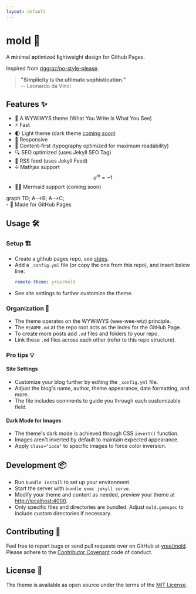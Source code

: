 ```yaml
---
layout: default
---
```


# mold 🍄

A **m**inimal **o**ptimized **l**ightweight **d**esign for Github Pages.

Inspired from [riggraz/no-style-please](https://github.com/riggraz/no-style-please).

> **"Simplicity is the ultimate sophistication."**  
> -- Leonardo da Vinci

## Features ✨
- 👀 A WYWIWYS theme (What You Write Is What You See)
- ⚡️ Fast
- 🌓 Light theme (dark theme [coming soon](https://github.com/yree/mold/issues/7#issuecomment-2056735774))
- 📱 Responsive
- 📖 Content-first (typography optimized for maximum readability)
- 🔍 SEO optimized (uses Jekyll SEO Tag)
- 📰 RSS feed (uses Jekyll Feed)
- ➗ Mathjax support $$e^{i\pi} = -1$$
- 🧜‍♀️ Mermaid support (coming soon)
<div class="mermaid">
graph TD;
    A-->B;
    A-->C;
</div>
- 🚀 Made for GitHub Pages


## Usage 🛠️

### Setup 🏗️
- Create a github pages repo, see [steps](https://docs.github.com/en/pages/getting-started-with-github-pages/creating-a-github-pages-site).
- Add a `_config.yml` file (or copy the one from this repo), and insert below line:
    ```yaml
    remote-theme: yree/mold
    ``` 
- See site settings to further customize the theme.

### Organization 📂
- The theme operates on the WYWIWYS (wee-wee-wiz) principle.
- The `README.md` at the repo root acts as the index for the GitHub Page.
- To create more posts add `.md` files and folders to your repo.
- Link these `.md` files across each other (refer to this repo structure).

### Pro tips 💡

#### Site Settings
- Customize your blog further by editing the `_config.yml` file.
- Adjust the blog's name, author, theme appearance, date formatting, and more.
- The file includes comments to guide you through each customizable field.

#### Dark Mode for Images
- The theme's dark mode is achieved through CSS `invert()` function.
- Images aren't inverted by default to maintain expected appearance.
- Apply `class="ioda"` to specific images to force color inversion.

## Development 📦
- Run `bundle install` to set up your environment.
- Start the server with `bundle exec jekyll serve`.
- Modify your theme and content as needed, preview your theme at [http://localhost:4000](http://localhost:4000).
- Only specific files and directories are bundled. Adjust `mold.gemspec` to include custom directories if necessary.


## Contributing 🤝
Feel free to report bugs or send pull requests over on GitHub at [yree/mold](https://github.com/yree/mold). Please adhere to the [Contributor Covenant](http://contributor-covenant.org/) code of conduct.

## License 📃
The theme is available as open source under the terms of the [MIT License](LICENSE).
